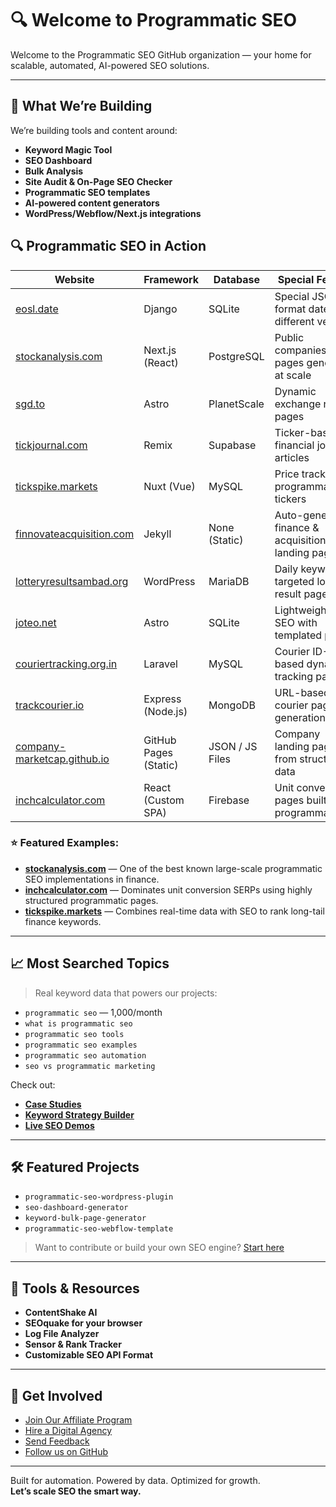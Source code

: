 # 🔍 Welcome to Programmatic SEO

Welcome to the Programmatic SEO GitHub organization — your home for scalable, automated, AI-powered SEO solutions.

---

## 🚀 What We’re Building

We’re building tools and content around:
- **Keyword Magic Tool**
- **SEO Dashboard**
- **Bulk Analysis**
- **Site Audit & On-Page SEO Checker**
- **Programmatic SEO templates**
- **AI-powered content generators**
- **WordPress/Webflow/Next.js integrations**


## 🔍 Programmatic SEO in Action

| Website | Framework | Database | Special Feature |
|--------|-----------|----------|------------------|
| [eosl.date](https://eosl.date) | Django | SQLite | Special JSON to format dates of different vendors |
| [stockanalysis.com](https://stockanalysis.com) | Next.js (React) | PostgreSQL | Public companies data pages generated at scale |
| [sgd.to](https://sgd.to) | Astro | PlanetScale | Dynamic exchange rate pages |
| [tickjournal.com](https://tickjournal.com) | Remix | Supabase | Ticker-based financial journal articles |
| [tickspike.markets](https://tickspike.markets) | Nuxt (Vue) | MySQL | Price tracking by programmatic tickers |
| [finnovateacquisition.com](https://finnovateacquisition.com) | Jekyll | None (Static) | Auto-generated finance & acquisition landing pages |
| [lotteryresultsambad.org](https://lotteryresultsambad.org) | WordPress | MariaDB | Daily keyword-targeted lottery result pages |
| [joteo.net](https://joteo.net) | Astro | SQLite | Lightweight local SEO with templated pages |
| [couriertracking.org.in](https://couriertracking.org.in) | Laravel | MySQL | Courier ID-based dynamic tracking pages |
| [trackcourier.io](http://trackcourier.io) | Express (Node.js) | MongoDB | URL-based courier page generation |
| [company-marketcap.github.io](https://company-marketcap.github.io) | GitHub Pages (Static) | JSON / JS Files | Company landing pages from structured data |
| [inchcalculator.com](https://inchcalculator.com/) | React (Custom SPA) | Firebase | Unit conversion pages built programmatically |


### ⭐ Featured Examples:
- **[stockanalysis.com](https://stockanalysis.com)** — One of the best known large-scale programmatic SEO implementations in finance.
- **[inchcalculator.com](https://inchcalculator.com/)** — Dominates unit conversion SERPs using highly structured programmatic pages.
- **[tickspike.markets](https://tickspike.markets)** — Combines real-time data with SEO to rank long-tail finance keywords.

---

## 📈 Most Searched Topics

> Real keyword data that powers our projects:
- `programmatic seo` — 1,000/month
- `what is programmatic seo`
- `programmatic seo tools`
- `programmatic seo examples`
- `programmatic seo automation`
- `seo vs programmatic marketing`

Check out:
- **[Case Studies](#)**  
- **[Keyword Strategy Builder](#)**  
- **[Live SEO Demos](#)**  

---

## 🛠 Featured Projects

- `programmatic-seo-wordpress-plugin`
- `seo-dashboard-generator`
- `keyword-bulk-page-generator`
- `programmatic-seo-webflow-template`

> Want to contribute or build your own SEO engine? [Start here](#)

---

## 🤖 Tools & Resources

- **ContentShake AI**
- **SEOquake for your browser**
- **Log File Analyzer**
- **Sensor & Rank Tracker**
- **Customizable SEO API Format**

---

## 💬 Get Involved

- [Join Our Affiliate Program](#)
- [Hire a Digital Agency](#)
- [Send Feedback](#)
- [Follow us on GitHub](https://github.com/programmatic-seo)

---

Built for automation. Powered by data. Optimized for growth.  
**Let’s scale SEO the smart way.**
